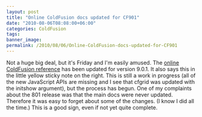 ```yaml
---
layout: post
title: "Online ColdFusion docs updated for CF901"
date: "2010-08-06T08:08:00+06:00"
categories: ColdFusion 
tags: 
banner_image: 
permalink: /2010/08/06/Online-ColdFusion-docs-updated-for-CF901
---
```


Not a huge big deal, but it's Friday and I'm easily amused. The <a href="http://help.adobe.com/en_US/ColdFusion/9.0/CFMLRef/index.html">online ColdFusion reference</a> has been updated for version 9.0.1. It also says this in the little yellow sticky note on the right. This is still a work in progress (all of the new JavaScript APIs are missing and I see that cfgrid was updated with the initshow argument), but the process has begun. One of my complaints about the 801 release was that the main docs were never updated. Therefore it was easy to forget about some of the changes. (I know I did all the time.) This is a good sign, even if not yet quite complete.
